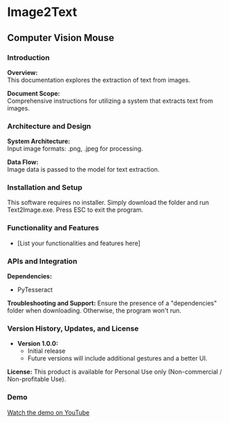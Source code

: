 # Image2Text

## Computer Vision Mouse

### Introduction

**Overview:**  
This documentation explores the extraction of text from images.

**Document Scope:**  
Comprehensive instructions for utilizing a system that extracts text from images.

### Architecture and Design

**System Architecture:**  
Input image formats: .png, .jpeg for processing.

**Data Flow:**  
Image data is passed to the model for text extraction.

### Installation and Setup

This software requires no installer. Simply download the folder and run Text2Image.exe. Press ESC to exit the program.

### Functionality and Features

- [List your functionalities and features here]

### APIs and Integration

**Dependencies:**
- PyTesseract

**Troubleshooting and Support:**
Ensure the presence of a "dependencies" folder when downloading. Otherwise, the program won't run.

### Version History, Updates, and License

- **Version 1.0.0:**
  - Initial release
  - Future versions will include additional gestures and a better UI.

**License:**
This product is available for Personal Use only (Non-commercial / Non-profitable Use).

### Demo

[Watch the demo on YouTube](https://youtu.be/FjveN3mAYrs)

